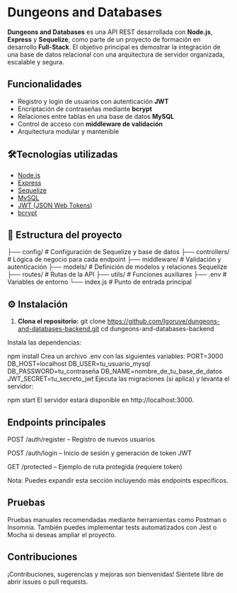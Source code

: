 # Dungeons and Databases

**Dungeons and Databases** es una API REST desarrollada con **Node.js**, **Express** y **Sequelize**, como parte de un proyecto de formación en desarrollo **Full-Stack**. El objetivo principal es demostrar la integración de una base de datos relacional con una arquitectura de servidor organizada, escalable y segura.

## Funcionalidades

- Registro y login de usuarios con autenticación **JWT**
- Encriptación de contraseñas mediante **bcrypt**
- Relaciones entre tablas en una base de datos **MySQL**
- Control de acceso con **middleware de validación**
- Arquitectura modular y mantenible

## 🛠Tecnologías utilizadas

- [Node.js](https://nodejs.org/)
- [Express](https://expressjs.com/)
- [Sequelize](https://sequelize.org/)
- [MySQL](https://www.mysql.com/)
- [JWT (JSON Web Tokens)](https://jwt.io/)
- [bcrypt](https://www.npmjs.com/package/bcrypt)

## 📁 Estructura del proyecto

├── config/ # Configuración de Sequelize y base de datos
├── controllers/ # Lógica de negocio para cada endpoint
├── middleware/ # Validación y autenticación
├── models/ # Definición de modelos y relaciones Sequelize
├── routes/ # Rutas de la API
├── utils/ # Funciones auxiliares
├── .env # Variables de entorno
└── index.js # Punto de entrada principal

## ⚙️ Instalación

1. **Clona el repositorio:**
git clone https://github.com/Igoruve/dungeons-and-databases-backend.git
cd dungeons-and-databases-backend

Instala las dependencias:

npm install
Crea un archivo .env con las siguientes variables:
PORT=3000
DB_HOST=localhost
DB_USER=tu_usuario_mysql
DB_PASSWORD=tu_contraseña
DB_NAME=nombre_de_tu_base_de_datos
JWT_SECRET=tu_secreto_jwt
Ejecuta las migraciones (si aplica) y levanta el servidor:

npm start
El servidor estará disponible en http://localhost:3000.

## Endpoints principales
POST /auth/register – Registro de nuevos usuarios

POST /auth/login – Inicio de sesión y generación de token JWT

GET /protected – Ejemplo de ruta protegida (requiere token)

Nota: Puedes expandir esta sección incluyendo más endpoints específicos.

## Pruebas
Pruebas manuales recomendadas mediante herramientas como Postman o Insomnia. También puedes implementar tests automatizados con Jest o Mocha si deseas ampliar el proyecto.

## Contribuciones
¡Contribuciones, sugerencias y mejoras son bienvenidas! Siéntete libre de abrir issues o pull requests.
